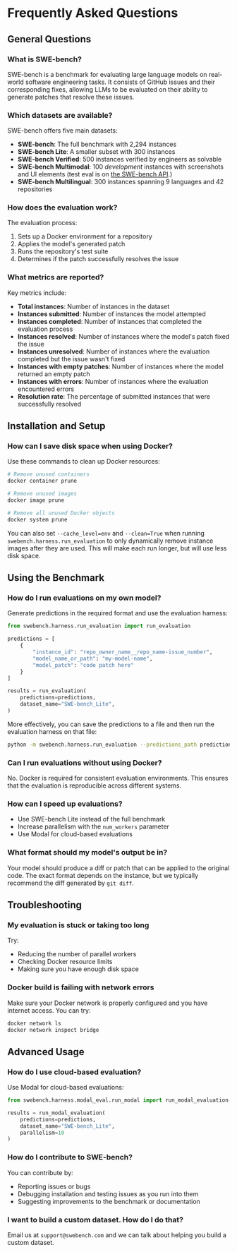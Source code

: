 # Frequently Asked Questions

## General Questions

### What is SWE-bench?

SWE-bench is a benchmark for evaluating large language models on real-world software engineering tasks. It consists of GitHub issues and their corresponding fixes, allowing LLMs to be evaluated on their ability to generate patches that resolve these issues.

### Which datasets are available?

SWE-bench offers five main datasets:

- **SWE-bench**: The full benchmark with 2,294 instances
- **SWE-bench Lite**: A smaller subset with 300 instances
- **SWE-bench Verified**: 500 instances verified by engineers as solvable
- **SWE-bench Multimodal**: 100 _development_ instances with screenshots and UI elements (test eval is on [the SWE-bench API](https://www.swebench.com/sb-cli).)
- **SWE-bench Multilingual**: 300 instances spanning 9 languages and 42 repositories

### How does the evaluation work?

The evaluation process:

1. Sets up a Docker environment for a repository
2. Applies the model's generated patch
3. Runs the repository's test suite
4. Determines if the patch successfully resolves the issue

### What metrics are reported?

Key metrics include:

- **Total instances**: Number of instances in the dataset
- **Instances submitted**: Number of instances the model attempted
- **Instances completed**: Number of instances that completed the evaluation process
- **Instances resolved**: Number of instances where the model's patch fixed the issue
- **Instances unresolved**: Number of instances where the evaluation completed but the issue wasn't fixed
- **Instances with empty patches**: Number of instances where the model returned an empty patch
- **Instances with errors**: Number of instances where the evaluation encountered errors
- **Resolution rate**: The percentage of submitted instances that were successfully resolved


## Installation and Setup

### How can I save disk space when using Docker?

Use these commands to clean up Docker resources:
```bash
# Remove unused containers
docker container prune

# Remove unused images
docker image prune

# Remove all unused Docker objects
docker system prune
```

You can also set `--cache_level=env` and `--clean=True` when running `swebench.harness.run_evaluation` to only dynamically remove instance images after they are used. This will make each run longer, but will use less disk space.

## Using the Benchmark

### How do I run evaluations on my own model?

Generate predictions in the required format and use the evaluation harness:
```python
from swebench.harness.run_evaluation import run_evaluation

predictions = [
    {
        "instance_id": "repo_owner_name__repo_name-issue_number",
        "model_name_or_path": "my-model-name",
        "model_patch": "code patch here"
    }
]

results = run_evaluation(
    predictions=predictions,
    dataset_name="SWE-bench_Lite",
)
```

More effectively, you can save the predictions to a file and then run the evaluation harness on that file:
```bash
python -m swebench.harness.run_evaluation --predictions_path predictions.jsonl
```

### Can I run evaluations without using Docker?

No. Docker is required for consistent evaluation environments. This ensures that the evaluation is reproducible across different systems.

### How can I speed up evaluations?

- Use SWE-bench Lite instead of the full benchmark
- Increase parallelism with the `num_workers` parameter
- Use Modal for cloud-based evaluations

### What format should my model's output be in?

Your model should produce a diff or patch that can be applied to the original code. The exact format depends on the instance, but we typically recommend the diff generated by `git diff`.

## Troubleshooting

### My evaluation is stuck or taking too long

Try:
- Reducing the number of parallel workers
- Checking Docker resource limits
- Making sure you have enough disk space

### Docker build is failing with network errors

Make sure your Docker network is properly configured and you have internet access. You can try:
```bash
docker network ls
docker network inspect bridge
```

## Advanced Usage

### How do I use cloud-based evaluation?

Use Modal for cloud-based evaluations:
```python
from swebench.harness.modal_eval.run_modal import run_modal_evaluation

results = run_modal_evaluation(
    predictions=predictions,
    dataset_name="SWE-bench_Lite",
    parallelism=10
)
```

### How do I contribute to SWE-bench?

You can contribute by:
- Reporting issues or bugs
- Debugging installation and testing issues as you run into them
- Suggesting improvements to the benchmark or documentation

### I want to build a custom dataset. How do I do that?

Email us at `support@swebench.com` and we can talk about helping you build a custom dataset.

